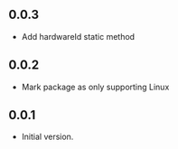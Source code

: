 ## 0.0.3
  - Add hardwareId static method

## 0.0.2
  - Mark package as only supporting Linux

## 0.0.1

- Initial version.
